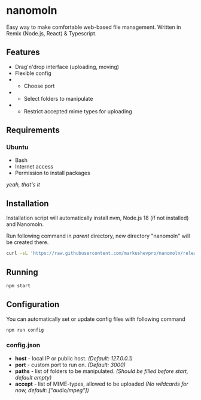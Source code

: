 # nanomoln

Easy way to make comfortable web-based file management.
Written in Remix (Node.js, React) & Typescript.

## Features

- Drag'n'drop interface (uploading, moving)
- Flexible config
- - Choose port
- - Select folders to manipulate
- - Restrict accepted mime types for uploading

## Requirements

### Ubuntu

- Bash
- Internet access
- Permission to install packages

*yeah, that's it*

## Installation

Installation script will automatically install nvm, Node.js 18 (if not installed) and Nanomoln. 

Run following command in *parent* directory, new directory "nanomoln" will be created there.

```sh
curl -sL 'https://raw.githubusercontent.com/markushevpro/nanomoln/release/install.sh' > nanomoln-install.sh && \. nanomoln-install.sh
```

## Running

```sh
npm start
```

## Configuration

You can automatically set or update config files with following command

```sh
npm run config
```

### config.json

- **host** - local IP or public host. *(Default: 127.0.0.1)*
- **port** - custom port to run on. *(Default: 3000)*
- **paths** - list of folders to be manipulated. *(Should be filled before start, default empty)*
- **accept** - list of MIME-types, allowed to be uploaded *(No wildcards for now, default: ["audio/mpeg"])*
